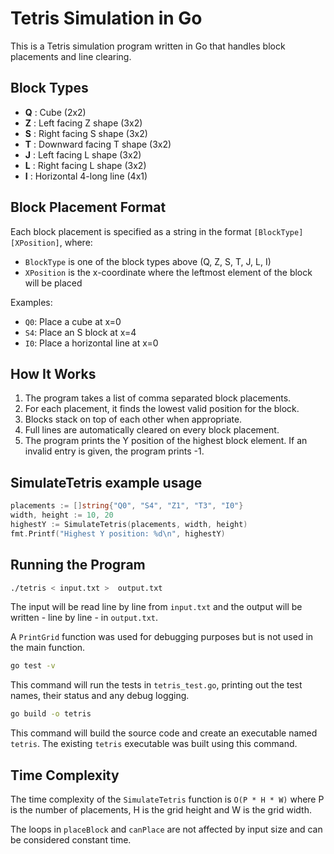 # Tetris Simulation in Go

This is a Tetris simulation program written in Go that handles block placements and line clearing.

## Block Types

- **Q** : Cube (2x2)
- **Z** : Left facing Z shape (3x2)
- **S** : Right facing S shape (3x2)
- **T** : Downward facing T shape (3x2)
- **J** : Left facing L shape (3x2)
- **L** : Right facing L shape (3x2)
- **I** : Horizontal 4-long line (4x1)

## Block Placement Format

Each block placement is specified as a string in the format `[BlockType][XPosition]`, where:
- `BlockType` is one of the block types above (Q, Z, S, T, J, L, I)
- `XPosition` is the x-coordinate where the leftmost element of the block will be placed

Examples:
- `Q0`: Place a cube at x=0
- `S4`: Place an S block at x=4
- `I0`: Place a horizontal line at x=0

## How It Works

1. The program takes a list of comma separated block placements.
2. For each placement, it finds the lowest valid position for the block.
3. Blocks stack on top of each other when appropriate.
4. Full lines are automatically cleared on every block placement.
5. The program prints the Y position of the highest block element. If an invalid entry is given, the program prints -1.

## SimulateTetris example usage

```go
placements := []string{"Q0", "S4", "Z1", "T3", "I0"}
width, height := 10, 20
highestY := SimulateTetris(placements, width, height)
fmt.Printf("Highest Y position: %d\n", highestY)
```

## Running the Program

```bash
./tetris < input.txt >  output.txt
```

The input will be read line by line from ```input.txt``` and the output will be written - line by line - in ```output.txt```.

A ```PrintGrid``` function was used for debugging purposes but is not used in the main function.

```bash
go test -v
```

This command will run the tests in ```tetris_test.go```, printing out the test names, their status and any debug logging.

```bash
go build -o tetris
```

This command will build the source code and create an executable named ```tetris```. The existing ```tetris``` executable was built using this command.

## Time Complexity

The time complexity of the ```SimulateTetris``` function is ```O(P * H * W)``` where P is the number of placements, H is the grid height and W is the grid width.

The loops in ```placeBlock``` and ```canPlace``` are not affected by input size and can be considered constant time.